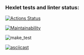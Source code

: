 ### Hexlet tests and linter status:
[![Actions Status](https://github.com/ibanb/backend-project-lvl1/workflows/hexlet-check/badge.svg)](https://github.com/ibanb/backend-project-lvl1/actions)

[![Maintainability](https://api.codeclimate.com/v1/badges/a99a88d28ad37a79dbf6/maintainability)](https://codeclimate.com/github/codeclimate/codeclimate/maintainability)

![make_test](https://github.com/ibanb/backend-project-lvl1/actions/workflows/makefile.yml/badge.svg)

[![asciicast](https://asciinema.org/a/SK9kcqi6Pae96oFNWyp5ztC0F.svg)](https://asciinema.org/a/SK9kcqi6Pae96oFNWyp5ztC0F)

